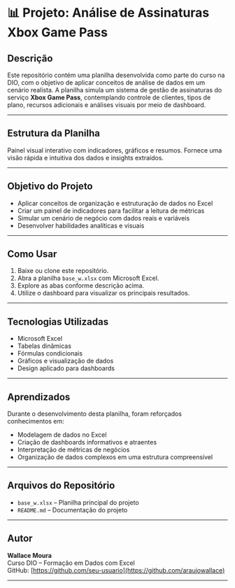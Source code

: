 # 📊 Projeto: Análise de Assinaturas Xbox Game Pass

## Descrição

Este repositório contém uma planilha desenvolvida como parte do curso na DIO, com o objetivo de aplicar conceitos de análise de dados em um cenário realista. A planilha simula um sistema de gestão de assinaturas do serviço **Xbox Game Pass**, contemplando controle de clientes, tipos de plano, recursos adicionais e análises visuais por meio de dashboard.

---

## Estrutura da Planilha

Painel visual interativo com indicadores, gráficos e resumos. Fornece uma visão rápida e intuitiva dos dados e insights extraídos.

---

## Objetivo do Projeto

- Aplicar conceitos de organização e estruturação de dados no Excel
- Criar um painel de indicadores para facilitar a leitura de métricas
- Simular um cenário de negócio com dados reais e variáveis
- Desenvolver habilidades analíticas e visuais

---

## Como Usar

1. Baixe ou clone este repositório.
2. Abra a planilha `base_w.xlsx` com Microsoft Excel.
3. Explore as abas conforme descrição acima.
4. Utilize o dashboard para visualizar os principais resultados.

---

## Tecnologias Utilizadas

- Microsoft Excel
- Tabelas dinâmicas
- Fórmulas condicionais
- Gráficos e visualização de dados
- Design aplicado para dashboards

---

## Aprendizados

Durante o desenvolvimento desta planilha, foram reforçados conhecimentos em:
- Modelagem de dados no Excel
- Criação de dashboards informativos e atraentes
- Interpretação de métricas de negócios
- Organização de dados complexos em uma estrutura compreensível

---

## Arquivos do Repositório

- `base_w.xlsx` – Planilha principal do projeto
- `README.md` – Documentação do projeto

---

## Autor

**Wallace Moura**  
Curso DIO – Formação em Dados com Excel  
GitHub: [https://github.com/seu-usuario](https://github.com/araujowallace)

---
